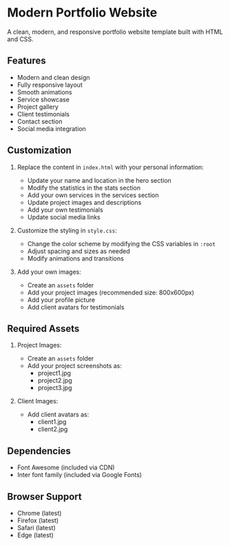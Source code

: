 # Modern Portfolio Website

A clean, modern, and responsive portfolio website template built with HTML and CSS.

## Features

- Modern and clean design
- Fully responsive layout
- Smooth animations
- Service showcase
- Project gallery
- Client testimonials
- Contact section
- Social media integration

## Customization

1. Replace the content in `index.html` with your personal information:
   - Update your name and location in the hero section
   - Modify the statistics in the stats section
   - Add your own services in the services section
   - Update project images and descriptions
   - Add your own testimonials
   - Update social media links

2. Customize the styling in `style.css`:
   - Change the color scheme by modifying the CSS variables in `:root`
   - Adjust spacing and sizes as needed
   - Modify animations and transitions

3. Add your own images:
   - Create an `assets` folder
   - Add your project images (recommended size: 800x600px)
   - Add your profile picture
   - Add client avatars for testimonials

## Required Assets

1. Project Images:
   - Create an `assets` folder
   - Add your project screenshots as:
     - project1.jpg
     - project2.jpg
     - project3.jpg

2. Client Images:
   - Add client avatars as:
     - client1.jpg
     - client2.jpg

## Dependencies

- Font Awesome (included via CDN)
- Inter font family (included via Google Fonts)

## Browser Support

- Chrome (latest)
- Firefox (latest)
- Safari (latest)
- Edge (latest) 